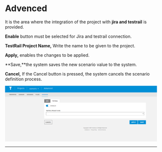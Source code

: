 # Advenced

It is the area where the integration of the project with **jira and testrail** is provided.

**Enable** button must be selected for Jira and testrail connection.

**TestRail Project Name,** Write the name to be given to the project.

**Apply,** enables the changes to be applied.

**Save,**the system saves the new scenario value to the system.

**Cancel,** If the Cancel button is pressed, the system cancels the scenario definition process.

![](../.gitbook/assets/jiraaa.PNG)

****
